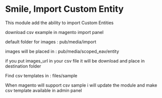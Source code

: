 # Smile, Import Custom Entity

This module add the ability to import Custom Entities 

download csv example in magento import panel

default folder for images : pub/media/import

images will be placed in : pub/media/scoped_eav/entity

if you put images_url in your csv file it will be download and place in destination folder

Find csv templates in : files/sample

When magento will support csv sample i will update the module and make csv template available in admin panel